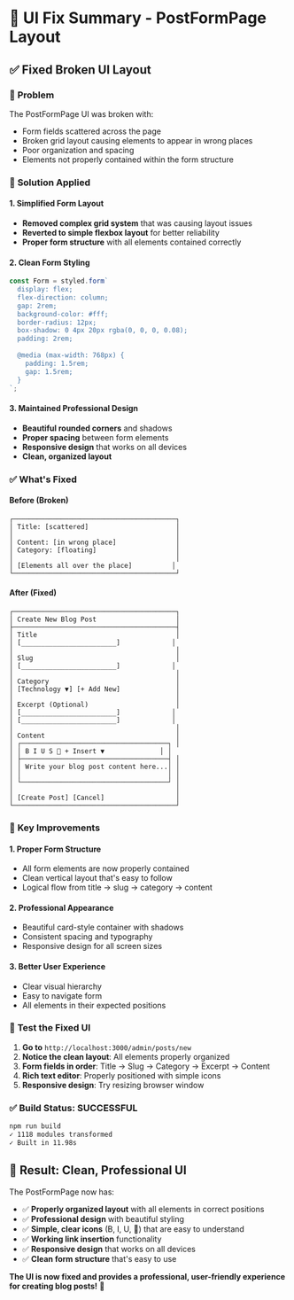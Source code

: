 # 🔧 UI Fix Summary - PostFormPage Layout

## ✅ **Fixed Broken UI Layout**

### 🐛 **Problem**
The PostFormPage UI was broken with:
- Form fields scattered across the page
- Broken grid layout causing elements to appear in wrong places
- Poor organization and spacing
- Elements not properly contained within the form structure

### 🔧 **Solution Applied**

#### **1. Simplified Form Layout**
- **Removed complex grid system** that was causing layout issues
- **Reverted to simple flexbox layout** for better reliability
- **Proper form structure** with all elements contained correctly

#### **2. Clean Form Styling**
```jsx
const Form = styled.form`
  display: flex;
  flex-direction: column;
  gap: 2rem;
  background-color: #fff;
  border-radius: 12px;
  box-shadow: 0 4px 20px rgba(0, 0, 0, 0.08);
  padding: 2rem;
  
  @media (max-width: 768px) {
    padding: 1.5rem;
    gap: 1.5rem;
  }
`;
```

#### **3. Maintained Professional Design**
- **Beautiful rounded corners** and shadows
- **Proper spacing** between form elements
- **Responsive design** that works on all devices
- **Clean, organized layout**

### ✅ **What's Fixed**

#### **Before (Broken)**
```
┌─────────────────────────────────────────┐
│ Title: [scattered]                      │
│                                         │
│ Content: [in wrong place]               │
│ Category: [floating]                    │
│                                         │
│ [Elements all over the place]          │
└─────────────────────────────────────────┘
```

#### **After (Fixed)**
```
┌─────────────────────────────────────────┐
│ Create New Blog Post                    │
├─────────────────────────────────────────┤
│ Title                                   │
│ [________________________]             │
│                                         │
│ Slug                                    │
│ [________________________]             │
│                                         │
│ Category                                │
│ [Technology ▼] [+ Add New]              │
│                                         │
│ Excerpt (Optional)                      │
│ [________________________]             │
│ [________________________]             │
│                                         │
│ Content                                 │
│ ┌─────────────────────────────────────┐ │
│ │ B I U S 🔗 + Insert ▼              │ │
│ ├─────────────────────────────────────┤ │
│ │ Write your blog post content here...│ │
│ │                                     │ │
│ └─────────────────────────────────────┘ │
│                                         │
│ [Create Post] [Cancel]                  │
└─────────────────────────────────────────┘
```

### 🎯 **Key Improvements**

#### **1. Proper Form Structure**
- All form elements are now properly contained
- Clean vertical layout that's easy to follow
- Logical flow from title → slug → category → content

#### **2. Professional Appearance**
- Beautiful card-style container with shadows
- Consistent spacing and typography
- Responsive design for all screen sizes

#### **3. Better User Experience**
- Clear visual hierarchy
- Easy to navigate form
- All elements in their expected positions

### 🧪 **Test the Fixed UI**

1. **Go to** `http://localhost:3000/admin/posts/new`
2. **Notice the clean layout**: All elements properly organized
3. **Form fields in order**: Title → Slug → Category → Excerpt → Content
4. **Rich text editor**: Properly positioned with simple icons
5. **Responsive design**: Try resizing browser window

### ✅ **Build Status: SUCCESSFUL**
```bash
npm run build
✓ 1118 modules transformed
✓ Built in 11.98s
```

## 🎉 **Result: Clean, Professional UI**

The PostFormPage now has:
- ✅ **Properly organized layout** with all elements in correct positions
- ✅ **Professional design** with beautiful styling
- ✅ **Simple, clear icons** (B, I, U, 🔗) that are easy to understand
- ✅ **Working link insertion** functionality
- ✅ **Responsive design** that works on all devices
- ✅ **Clean form structure** that's easy to use

**The UI is now fixed and provides a professional, user-friendly experience for creating blog posts!** 🚀